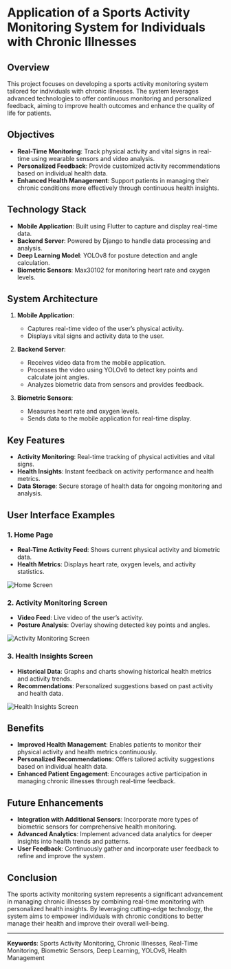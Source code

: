 # Application of a Sports Activity Monitoring System for Individuals with Chronic Illnesses

## Overview

This project focuses on developing a sports activity monitoring system tailored for individuals with chronic illnesses. The system leverages advanced technologies to offer continuous monitoring and personalized feedback, aiming to improve health outcomes and enhance the quality of life for patients.

## Objectives

- **Real-Time Monitoring**: Track physical activity and vital signs in real-time using wearable sensors and video analysis.
- **Personalized Feedback**: Provide customized activity recommendations based on individual health data.
- **Enhanced Health Management**: Support patients in managing their chronic conditions more effectively through continuous health insights.

## Technology Stack

- **Mobile Application**: Built using Flutter to capture and display real-time data.
- **Backend Server**: Powered by Django to handle data processing and analysis.
- **Deep Learning Model**: YOLOv8 for posture detection and angle calculation.
- **Biometric Sensors**: Max30102 for monitoring heart rate and oxygen levels.

## System Architecture

1. **Mobile Application**: 
   - Captures real-time video of the user’s physical activity.
   - Displays vital signs and activity data to the user.

2. **Backend Server**: 
   - Receives video data from the mobile application.
   - Processes the video using YOLOv8 to detect key points and calculate joint angles.
   - Analyzes biometric data from sensors and provides feedback.

3. **Biometric Sensors**:
   - Measures heart rate and oxygen levels.
   - Sends data to the mobile application for real-time display.

## Key Features

- **Activity Monitoring**: Real-time tracking of physical activities and vital signs.
- **Health Insights**: Instant feedback on activity performance and health metrics.
- **Data Storage**: Secure storage of health data for ongoing monitoring and analysis.

## User Interface Examples

### 1. **Home Page**
   - **Real-Time Activity Feed**: Shows current physical activity and biometric data.
   - **Health Metrics**: Displays heart rate, oxygen levels, and activity statistics.

   ![Home Screen](pictures/home_screen.png)

### 2. **Activity Monitoring Screen**
   - **Video Feed**: Live video of the user’s activity.
   - **Posture Analysis**: Overlay showing detected key points and angles.

   ![Activity Monitoring Screen](pictures/activity_monitoring_screen.png)

### 3. **Health Insights Screen**
   - **Historical Data**: Graphs and charts showing historical health metrics and activity trends.
   - **Recommendations**: Personalized suggestions based on past activity and health data.

   ![Health Insights Screen](pictures/health_insights_screen.png)

## Benefits

- **Improved Health Management**: Enables patients to monitor their physical activity and health metrics continuously.
- **Personalized Recommendations**: Offers tailored activity suggestions based on individual health data.
- **Enhanced Patient Engagement**: Encourages active participation in managing chronic illnesses through real-time feedback.

## Future Enhancements

- **Integration with Additional Sensors**: Incorporate more types of biometric sensors for comprehensive health monitoring.
- **Advanced Analytics**: Implement advanced data analytics for deeper insights into health trends and patterns.
- **User Feedback**: Continuously gather and incorporate user feedback to refine and improve the system.

## Conclusion

The sports activity monitoring system represents a significant advancement in managing chronic illnesses by combining real-time monitoring with personalized health insights. By leveraging cutting-edge technology, the system aims to empower individuals with chronic conditions to better manage their health and improve their overall well-being.

---

**Keywords**: Sports Activity Monitoring, Chronic Illnesses, Real-Time Monitoring, Biometric Sensors, Deep Learning, YOLOv8, Health Management
